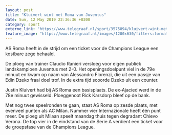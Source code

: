 ```yaml
---
layout: post
title: "Kluivert wint met Roma van Juventus"
date: Sun, 12 May 2019 22:36:36 +0200
category: sport
externe_link: "https://www.telegraaf.nl/sport/3575894/kluivert-wint-met-roma-van-juventus"
feature_image: "https://www.telegraaf.nl/images/1200x630/filters:format(jpeg):quality(80)/cdn-kiosk-api.telegraaf.nl/a352864c-74f5-11e9-902d-0218eaf05005.jpg"
---
```


<p class="intro">AS Roma heeft in de strijd om een ticket voor de Champions League een kostbare zege behaald.</p> <p>De ploeg van trainer Claudio Ranieri versloeg voor eigen publiek landskampioen Juventus met 2-0. Het openingsdoelpunt viel in de 79e minuut en kwam op naam van Alessandro Florenzi, die uit een passje van Edin Dzeko fraai doel trof. In de extra tijd scoorde Dzeko uit een counter.</p><p>Justin Kluivert had bij AS Roma een basisplaats. De ex-Ajacied werd in de 78e minuut gewisseld. Ploeggenoot Rick Karsdorp bleef op de bank.</p><p>Met nog twee speelronden te gaan, staat AS Roma op zesde plaats, met evenveel punten als AC Milan. Nummer vier Internazionale heeft één punt meer. De ploeg uit Milaan speelt maandag thuis tegen degradant Chievo Verona. De top vier in de eindstand van de Serie A verdient een ticket voor de groepsfase van de Champions League.</p>
